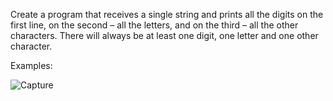 Create a program that receives a single string and prints all the digits on the first line, on the second – all the letters, and on the third – all the other characters. There will always be at least one digit, one letter and one other character.


Examples:

![Capture](https://user-images.githubusercontent.com/45227327/202435702-10ed5b2c-1934-42cb-a2d6-69666acbb0ac.PNG)
